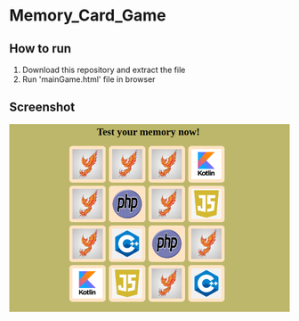 # Memory_Card_Game

## How to run
1. Download this repository and extract the file
2. Run 'mainGame.html' file in browser


## Screenshot
![Screenshot](Game_Page.png)
